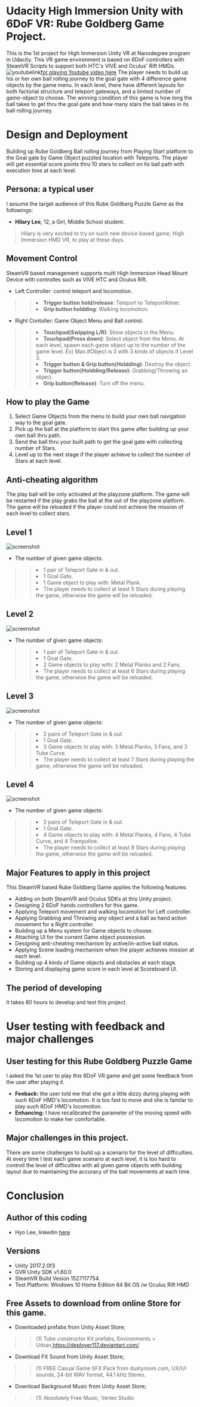 # Udacity High Immersion Unity with 6DoF VR: Rube Goldberg Game Project.
This is the 1st project for High Immersion Unity VR at Nanodegree program in Udacity. 
This VR game environment is based on 6DoF controllers with SteamVR Scripts to support both HTC's VIVE and Oculus' Rift HMDs.
![youtubelink](https://github.com/himax25/RubeGoldbergGameVR-HMD-/blob/master/Screenshot%20of%20Youtube.PNG)[for playing Youtube video here](https://youtu.be/S4AoDI8p_FQ)
The player needs to build up his or her own ball rolling journey to the goal gate with 4 difference game objects by the game menu. In each level, there have different layouts for both factorial structure and teleport gateways, and a limited number of game-object to choose. The winning condition of this game is how long the ball takes to get thru the goal gate and how many stars the ball takes in its ball rolling journey.

# Design and Deployment
Building up Rube Goldberg Ball rolling journey from Playing Start platform to the Goal gate by Game Object puzzled location with Teleports. The player will get essential score points thru 10 stars to collect on its ball path with execution time at each level.

## Persona: a typical user
I assume the target audience of this Rube Goldberg Puzzle Game as the followings:
* **Hilary Lee**, 12, a Girl, Middle School student.
> Hilary is very excited to try on such new device based game,  High Immersion HMD VR, to play at these days. 

## Movement Control
SteamVR based management supports multi High Immersion Head Mount Device with controlles such as VIVE HTC and Oculus Rift.
* Left Controller: control teleport and locomotion.
>> <li><b>Trigger button hold/release</b>: Teleport to TeleportAimer. </li>
>> <li><b>Grip button holdding</b>: Walking locomotion. </li>
* Right Contoller: Game Object Menu and Ball control. </li>
>> <li><b>Touchpad(Swipping L/R)</b>: Show objects in the Menu. </li>
>> <li><b>Touchpad(Press down)</b>: Select object from the Menu. At each level, spawn each game object up to the number of the game level. Ex) Max.#Object is 3 with 3 kinds of objects if Level 3. </li>
>> <li><b>Trigger button & Grip button(Holdding)</b>: Destroy the object.</li>
>> <li><b>Trigger button(Holdding/Release)</b>: Grabbing/Throwing an object.</li>
>> <li><b>Grip button(Release)</b>: Turn off the menu. </li>

## How to play the Game
1. Select Game Objects from the menu to build your own ball navigation way to the goal gate.
2. Pick up the ball at the platform to start this game after building up your own ball thru path.
3. Send the ball thru your built path to get the goal gate with collecting number of Stars.
4. Level up to the next stage if the player achieve to collect the number of Stars at each level.

## Anti-cheating algorithm
The play ball will be only activated at the playzone platform.
The game will be restarted if the play grabs the ball at the out of the playzone platform.
The game will be reloaded if the player could not achieve the mission of each level to collect stars.

## Level 1
![screenshot](https://github.com/himax25/RubeGoldbergGameVR-HMD-/blob/master/Level%201%20Screenshot.PNG)
* The number of given game objects: 
>> <li> 1 pair of Teleport Gate in & out. </li>
>> <li> 1 Goal Gate. </li> 
>> <li> 1 Game object to play with: Metal Plank. </li>
>> <li> The player needs to collect at least 5 Stars during playing the game, otherwise the game will be reloaded. </li>

## Level 2
![screenshot](https://github.com/himax25/RubeGoldbergGameVR-HMD-/blob/master/Level%202%20Screenshot.PNG)
* The number of given game objects: 
>> <li> 1 pair of Teleport Gate in & out. </li>
>> <li> 1 Goal Gate. </li> 
>> <li> 2 Game objects to play with: 2 Metal Planks and 2 Fans. </li>
>> <li> The player needs to collect at least 6 Stars during playing the game, otherwise the game will be reloaded. </li>

## Level 3
![screenshot](https://github.com/himax25/RubeGoldbergGameVR-HMD-/blob/master/Level%203%20Screenshot.PNG)
* The number of given game objects: 
>> <li> 2 pairs of Teleport Gate in & out. </li>
>> <li> 1 Goal Gate. </li> 
>> <li> 3 Game objects to play with: 3 Metal Planks, 3 Fans, and 3 Tube Curve. </li>
>> <li> The player needs to collect at least 7 Stars during playing the game, otherwise the game will be reloaded. </li>

## Level 4
![screenshot](https://github.com/himax25/RubeGoldbergGameVR-HMD-/blob/master/Level%204%20Screenshot.PNG)
* The number of given game objects: 
>> <li> 2 pairs of Teleport Gate in & out. </li>
>> <li> 1 Goal Gate. </li> 
>> <li> 4 Game objects to play with: 4 Metal Planks, 4 Fans, 4 Tube Curve, and 4 Trampoline. </li>
>> <li> The player needs to collect at least 8 Stars during playing the game, otherwise the game will be reloaded. </li>

## Major Features to apply in this project
This SteamVR based Rube Goldberg Game applies the following features:
* Adding on both SteamVR and Oculus SDKs at this Unity project.
* Designing 2 6DoF hands controllers for this game.
* Applying Teleport movement and walking locomotion for Left controller.
* Applying Grabbing and Throwing any object and a ball as hand action movement for a Right controller.
* Building up a Menu system for Game objects to choose.
* Attaching UI for the current Game object possession.
* Designing anti-cheating mechanism by active/in-active ball status.
* Applying Scene loading mechanism when the player achieves mission at each level.
* Building up 4 kinds of Game objects and obstacles at each stage.
* Storing and displaying game score in each level at Scoreboard UI.

## The period of developing
It takes 80 hours to develop and test this project.

# User testing with feedback and major challenges
## User testing for this Rube Goldberg Puzzle Game
I asked the 1st user to play this 6DoF VR game and get some feedback from the user after playing it.
* **Feeback:** the user told me that she got a little dizzy during playing with such 6DoF HMD's locomotion. It is too fast to move and she is familar to play such 6DoF HMD's locomotion. 
* **Enhancing:** I have recalibrated the parameter of the moving speed with locomotion to make her comfortable.

## Major challenges in this project.
There are some challenges to build up a scenario for the level of difficulties.
At every time I test each game scenario at each level, it is too hard to controll the level of difficulties with all given game objects with building layout due to maintaining the accuracy of the ball movements at each time.  

# Conclusion

## **Author of this coding**
* Hyo Lee, linkedin [here](https://www.linkedin.com/in/hyomaxlee/)
 
## Versions
- Unity 2017.2.0f3
- GVR Unity SDK v1.60.0
- SteamVR Build Vesion 1527117754.
- Test Platform: Windows 10 Home Edition 64 Bit OS /w Oculus Rift HMD

## Free Assets to download from online Store for this game. 
- Downloaded prefabs from Unity Asset Store;
>> (1) Tube constructor Kit prefabs, Environments > Urban,https://deployer117.deviantart.com/
- Download FX Sound from Unity Asset Store;
>> (1) FREE Casual Game SFX Pack from dustyroom.com, UX/UI sounds, 24-bit WAV format, 44.1 kHz Stereo.
- Download Background Music from Unity Asset Store;
>> (1) Absolutely Free Music, Vertex Studio
